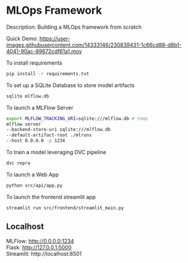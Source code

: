 # MLOps Framework

Description: Building a MLOps framework from scratch

Quick Demo: 
https://user-images.githubusercontent.com/14333146/230839431-1c66cd88-d8b1-4041-90ac-89672cdf61a1.mov

To install requirements
```Bash
pip install -r requirements.txt
```

To set up a SQLite Database to store model artifacts
```Bash
sqlite mlflow.db
```

To launch a MLFlow Server
```Bash
export MLFLOW_TRACKING_URI=sqlite:///mlflow.db # temp
mlflow server 
--backend-store-uri sqlite:///mlflow.db
--default-artifact-root ./mlruns 
--host 0.0.0.0 -p 1234
```

To train a model leveraging DVC pipeline
```Bash
dvc repro
```

To launch a Web App
```Bash
python src/api/app.py
```

To launch the frontend streamlit app
```Bash
streamlit run src/frontend/streamlit_main.py
```

## Localhost
MLFlow: http://0.0.0.0:1234 \
Flask: http://127.0.0.1:5000 \
Streamlit: http://localhost:8501


